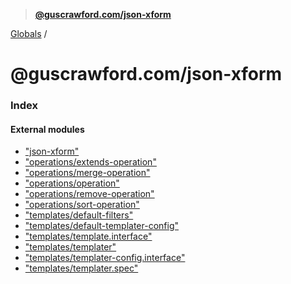 > **[@guscrawford.com/json-xform](README.md)**

[Globals](globals.md) /

# @guscrawford.com/json-xform

### Index

#### External modules

* ["json-xform"](modules/_json_xform_.md)
* ["operations/extends-operation"](modules/_operations_extends_operation_.md)
* ["operations/merge-operation"](modules/_operations_merge_operation_.md)
* ["operations/operation"](modules/_operations_operation_.md)
* ["operations/remove-operation"](modules/_operations_remove_operation_.md)
* ["operations/sort-operation"](modules/_operations_sort_operation_.md)
* ["templates/default-filters"](modules/_templates_default_filters_.md)
* ["templates/default-templater-config"](modules/_templates_default_templater_config_.md)
* ["templates/template.interface"](modules/_templates_template_interface_.md)
* ["templates/templater"](modules/_templates_templater_.md)
* ["templates/templater-config.interface"](modules/_templates_templater_config_interface_.md)
* ["templates/templater.spec"](modules/_templates_templater_spec_.md)